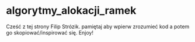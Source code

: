# algorytmy_alokacji_ramek
Cześć z tej strony Filip Strózik.
pamiętaj aby wpierw zrozumieć kod
a potem go skopiować/inspirować się.
Enjoy!
